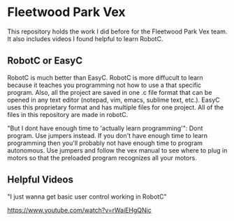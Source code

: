 # Fleetwood Park Vex

This repository holds the work I did before for the Fleetwood Park Vex team. It also includes videos I found helpful to learn RobotC. 

## RobotC or EasyC
RobotC is much better than EasyC. RobotC is more diffucult to learn because it teaches you programming not how to use a that specific program. Also, all the project are saved in one .c file format that can be opened in any text editor (notepad, vim, emacs, sublime text, etc.). EasyC uses this proprietary format and has multiple files for one project. All of the files in this repository are made in robotC.

"But I dont have enough time to 'actually learn programming'":
Dont program. Use jumpers instead. If you don't have enough time to learn programming then you'll probably not have enough time to program autonomous. Use jumpers and follow the vex manual to see where to plug in motors so that the preloaded program recognizes all your motors. 

## Helpful Videos
"I just wanna get basic user control working in RobotC" 

https://www.youtube.com/watch?v=rWaiEHgQNic
